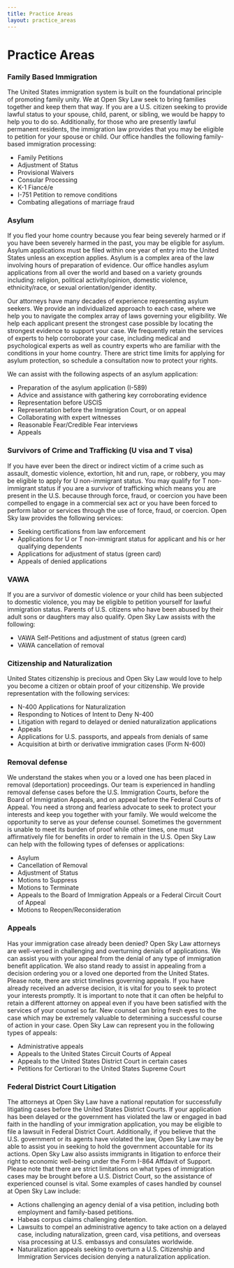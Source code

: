 ```yaml
---
title: Practice Areas
layout: practice_areas
---
```


# Practice Areas

### Family Based Immigration
The United States immigration system is built on the foundational principle of promoting family unity. We at Open Sky Law seek to bring families together and keep them that way. If you are a U.S. citizen seeking to provide lawful status to your spouse, child, parent, or sibling, we would be happy to help you to do so. Additionally, for those who are presently lawful permanent residents, the immigration law provides that you may be eligible to petition for your spouse or child. Our office handles the following family-based immigration processing:

* Family Petitions
* Adjustment of Status
* Provisional Waivers
* Consular Processing
* K-1 Fiancé/e
* I-751 Petition to remove conditions
* Combating allegations of marriage fraud

### Asylum
If you fled your home country because you fear being severely harmed or if you have been severely harmed in the past, you may be eligible for asylum. Asylum applications must be filed within one year of entry into the United States unless an exception applies. Asylum is a complex area of the law involving hours of preparation of evidence. Our office handles asylum applications from all over the world and based on a variety grounds including: religion, political activity/opinion, domestic violence, ethnicity/race, or sexual orientation/gender identity.

Our attorneys have many decades of experience representing asylum seekers. We provide an individualized approach to each case, where we help you to navigate the complex array of laws governing your eligibility. We help each applicant present the strongest case possible by locating the strongest evidence to support your case. We frequently retain the services of experts to help corroborate your case, including medical and psychological experts as well as country experts who are familiar with the conditions in your home country. There are strict time limits for applying for asylum protection, so schedule a consultation now to protect your rights.

We can assist with the following aspects of an asylum application:

* Preparation of the asylum application (I-589)
* Advice and assistance with gathering key corroborating evidence
* Representation before USCIS
* Representation before the Immigration Court, or on appeal
* Collaborating with expert witnesses
* Reasonable Fear/Credible Fear interviews
* Appeals

### Survivors of Crime and Trafficking (U visa and T visa)
If you have ever been the  direct or indirect victim of a crime such as assault, domestic violence, extortion, hit and run, rape, or robbery, you may be eligible to apply for U non-immigrant status. You may qualify for T non-immigrant status if you are a survivor of trafficking which means you are present in the U.S. because through force, fraud, or coercion you have been compelled to engage in a commercial sex act  or you have been forced to perform labor or services through the use of force, fraud, or coercion. Open Sky law provides the following services:

* Seeking certifications from law enforcement
* Applications for U or T non-immigrant status for applicant and his or her qualifying dependents
* Applications for adjustment of status (green card)
* Appeals of denied applications

### VAWA
If you are a survivor of domestic violence or your child has been subjected to domestic violence, you may be eligible to petition yourself for lawful immigration status. Parents of U.S. citizens who have been abused by their adult sons or daughters may also qualify. Open Sky Law assists with the following:

* VAWA Self-Petitions and adjustment of status (green card)
* VAWA cancellation of removal

### Citizenship and Naturalization
United States citizenship is precious and Open Sky Law would love to help you become a citizen or obtain proof of your citizenship. We provide representation with the following services:

* N-400 Applications for Naturalization
* Responding to Notices of Intent to Deny N-400
* Litigation with regard to delayed or denied naturalization applications
* Appeals
* Applications for U.S. passports, and appeals from denials of same
* Acquisition at birth or derivative immigration cases (Form N-600)

### Removal defense
We understand the stakes when you or a loved one has been placed in removal (deportation) proceedings. Our team is experienced in handling removal defense cases before the U.S. Immigration Courts, before the Board of Immigration Appeals, and on appeal before the Federal Courts of Appeal. You need a strong and fearless advocate to seek to protect your interests and keep you together with your family. We would welcome the opportunity to serve as your defense counsel. Sometimes the government is unable to meet its burden of proof while other times, one must affirmatively file for benefits in order to remain in the U.S. Open Sky Law can help with the following types of defenses or applications:

* Asylum
* Cancellation of Removal
* Adjustment of Status
* Motions to Suppress
* Motions to Terminate
* Appeals to the Board of Immigration Appeals or a Federal Circuit Court of Appeal
* Motions to Reopen/Reconsideration

### Appeals
Has your immigration case already been denied? Open Sky Law attorneys are well-versed in challenging and overturning denials of applications. We can assist you with your appeal from the denial of any type of immigration benefit application. We also stand ready to assist in appealing from a decision ordering you or a loved one deported from the United States. Please note, there are strict timelines governing appeals. If you have already received an adverse decision, it is vital for you to seek to protect your interests promptly. It is important to note that it can often be helpful to retain a different attorney on appeal even if you have been satisfied with the services of your counsel so far. New counsel can bring fresh eyes to the case which may be extremely valuable to determining a successful course of action in your case. Open Sky Law can represent you in the following types of appeals:

* Administrative appeals
* Appeals to the United States Circuit Courts of Appeal
* Appeals to the United States District Court in certain cases
* Petitions for Certiorari to the United States Supreme Court

### Federal District Court Litigation
The attorneys at Open Sky Law have a national reputation for successfully litigating cases before the United States District Courts. If your application has been delayed or the government has violated the law or engaged in bad faith in the handling of your immigration application, you may be eligible to file a lawsuit in Federal District Court. Additionally, if you believe that the U.S. government or its agents have violated the law, Open Sky Law may be able to assist you in seeking to hold the government accountable for its actions. Open Sky Law also assists immigrants in litigation to enforce their right to economic well-being under the Form I-864 Affdavit of Support. Please note that there are strict limitations on what types of immigration cases may be brought before a U.S. District Court, so the assistance of experienced counsel is vital. Some examples of cases handled by counsel at Open Sky Law include:

* Actions challenging an agency denial of a visa petition, including both employment and family-based petitions.
* Habeas corpus claims challenging detention.
* Lawsuits to compel an administrative agency to take action on a delayed case, including naturalization, green card, visa petitions, and overseas visa processing at U.S. embassys and consulates worldwide.
* Naturalization appeals seeking to overturn a U.S. Citizenship and Immigration Services decision denying a naturalization application.


